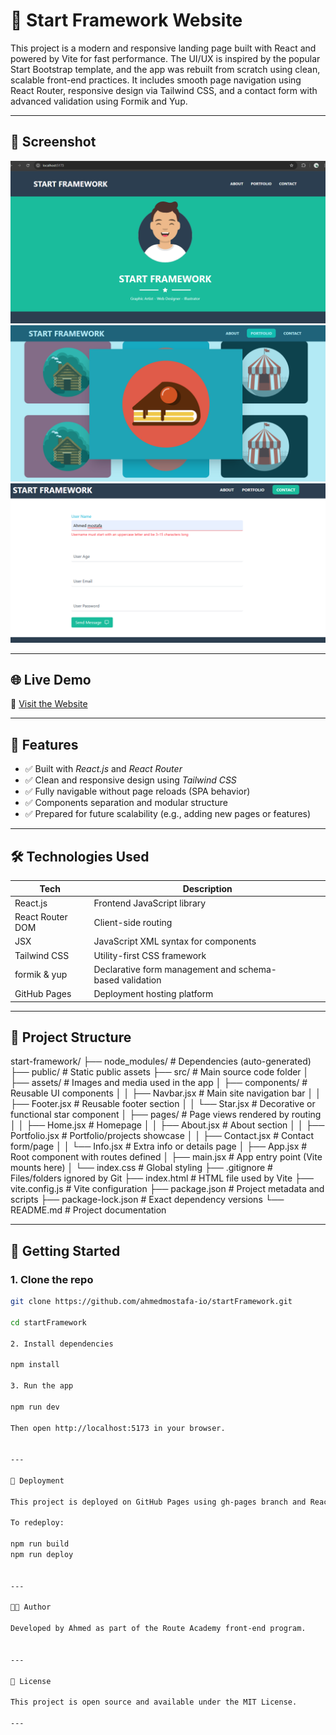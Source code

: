 # 🚀 Start Framework Website

This project is a modern and responsive landing page built with React and powered by Vite for fast performance.
The UI/UX is inspired by the popular Start Bootstrap template, and the app was rebuilt from scratch using clean, scalable front-end practices.
It includes smooth page navigation using React Router, responsive design via Tailwind CSS, and a contact form with advanced validation using Formik and Yup.

---

## 📸 Screenshot

![Home](/public/home.png)
![Portfolio](/public/portfolio.png)
![contact](/public/contact.png)

---

## 🌐 Live Demo

🔗 [Visit the Website](https://ahmedmostafa-io.github.io/First-React-App/)

---

## 🚦 Features

- ✅ Built with _React.js_ and _React Router_
- ✅ Clean and responsive design using _Tailwind CSS_
- ✅ Fully navigable without page reloads (SPA behavior)
- ✅ Components separation and modular structure
- ✅ Prepared for future scalability (e.g., adding new pages or features)

---

## 🛠 Technologies Used

| Tech             | Description                                              |
| ---------------- | -------------------------------------------------------- |
| React.js         | Frontend JavaScript library                              |
| React Router DOM | Client-side routing                                      |
| JSX              | JavaScript XML syntax for components                     |
| Tailwind CSS     | Utility-first CSS framework                              |
| formik & yup     | Declarative form management and schema-based validation  |
| GitHub Pages     | Deployment hosting platform                              |

---

## 📁 Project Structure

start-framework/
├── node_modules/ # Dependencies (auto-generated)
├── public/ # Static public assets
├── src/ # Main source code folder
│ ├── assets/ # Images and media used in the app
│ ├── components/ # Reusable UI components
│ │ ├── Navbar.jsx # Main site navigation bar
│ │ ├── Footer.jsx # Reusable footer section
│ │ └── Star.jsx # Decorative or functional star component
│ ├── pages/ # Page views rendered by routing
│ │ ├── Home.jsx # Homepage
│ │ ├── About.jsx # About section
│ │ ├── Portfolio.jsx # Portfolio/projects showcase
│ │ ├── Contact.jsx # Contact form/page
│ │ └── Info.jsx # Extra info or details page
│ ├── App.jsx # Root component with routes defined
│ ├── main.jsx # App entry point (Vite mounts here)
│ └── index.css # Global styling
├── .gitignore # Files/folders ignored by Git
├── index.html # HTML file used by Vite
├── vite.config.js # Vite configuration
├── package.json # Project metadata and scripts
├── package-lock.json # Exact dependency versions
└── README.md # Project documentation

---

## 🚀 Getting Started

### 1. Clone the repo

```bash
git clone https://github.com/ahmedmostafa-io/startFramework.git

cd startFramework

2. Install dependencies

npm install

3. Run the app

npm run dev

Then open http://localhost:5173 in your browser.


---

📂 Deployment

This project is deployed on GitHub Pages using gh-pages branch and React Router / mode ( / ).

To redeploy:

npm run build
npm run deploy


---

👨‍💻 Author

Developed by Ahmed as part of the Route Academy front-end program.


---

📄 License

This project is open source and available under the MIT License.

---


```
